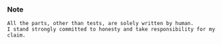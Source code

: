 ### Note

```
All the parts, other than tests, are solely written by human.
I stand strongly committed to honesty and take responsibility for my claim.

```
```
```
